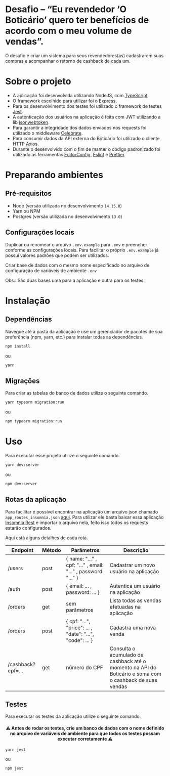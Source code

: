 # Desafio – “Eu revendedor ‘O Boticário’ quero ter benefícios de acordo com o meu volume de vendas”.

O desafio é criar um sistema para seus revendedores(as) cadastrarem suas compras e acompanhar o retorno de cashback de cada um.

# Sobre o projeto

- A aplicação foi desenvolvida utilizando NodeJS, com [TypeScript](https://www.typescriptlang.org/).
- O framework escolhido para utilizar foi o [Express](https://github.com/expressjs/express).
- Para os desenvolvimento dos testes foi utilizado o framework de testes [Jest](https://github.com/facebook/jest).
- A autenticação dos usuários na aplicação é feita com JWT utilizando a lib [jsonwebtoken](https://github.com/auth0/node-jsonwebtoken).
- Para garantir a integridade dos dados enviados nos requests foi utilizado o middleware [Celebrate](https://github.com/arb/celebrate).
- Para consumir dados da API externa do Boticário foi utilizado o cliente HTTP [Axios](https://github.com/axios/axios).
- Durante o desenvolvido com o fim de manter o código padronizado foi utilizado as ferramentas [EditorConfig](https://editorconfig.org/), [Eslint](https://eslint.org/) e [Prettier](https://prettier.io/).

# Preparando ambientes

## Pré-requisitos

- Node (versão utilizada no desenvolvimento `14.15.0`)
- Yarn ou NPM
- Postgres (versão utilizada no desenvolvimento `13.0`)

## Configurações locais

Duplicar ou renomear o arquivo `.env.example` para `.env` e preencher conforme as configurações locais. Para facilitar o próprio `.env.example` já possui valores padrões que podem ser utilizados.

Criar base de dados com o mesmo nome especificado no arquivo de configuração de variáveis de ambiente `.env`

Obs.: São duas bases uma para a aplicação e outra para os testes.

# Instalação

## Dependências

Navegue até a pasta da aplicação e use um gerenciador de pacotes de sua preferência (npm, yarn, etc.) para instalar todas as dependências.

```bash
npm install
```
ou
```bash
yarn
```

## Migrações

Para criar as tabelas do banco de dados utilize o seguinte comando.

```bash
yarn typeorm migration:run
```
ou
```bash
npm typeorm migration:run
```

# Uso

Para executar esse projeto utilize o seguinte comando.

```bash
yarn dev:server
```
ou

```bash
npm dev:server
```
## Rotas da aplicação

Para facilitar é possível encontrar na aplicação um arquivo json chamado `app_routes_insomnia.json` [aqui](https://github.com/thiagofalmeida/cashback-boticario/blob/main/src/utils/app_routes_insomnia.json).
Para utilizar ele basta baixar essa aplicação [Insomnia Rest](https://insomnia.rest/download/)  e importar o arquivo nela, feito isso todos os requests estarão configurados.

Aqui está alguns detalhes de cada rota.

|Endpoint| Método|Parâmetros|Descrição|
|--|--|--|--|
|/users | post| { name: "..." , cpf: "..." , email: "..." , password: "..." } | Cadastrar um novo usuário na aplicação
|/auth | post | { email: ... , password: ... }| Autentica um usuário na aplicação
|/orders | get | sem parâmetros | Lista todas as vendas efetuadas na aplicação
|/orders | post | {	cpf: "...", "price": ... , "date": "...", "code": ... } | Cadastra uma nova venda
|/cashback?cpf=...| get | número do CPF | Consulta o acumulado de cashback até o momento na API do Boticário e soma com o cashback de suas vendas

## Testes

Para executar os testes da aplicação utilize o seguinte comando.

<h4 align="center">
  ⚠️ Antes de rodar os testes, crie um banco de dados com o nome definido no arquivo de variáveis de ambiente para que todos os testes possam executar corretamente ⚠️
</h4>

```bash
yarn jest
```
ou
```bash
npm jest
```
